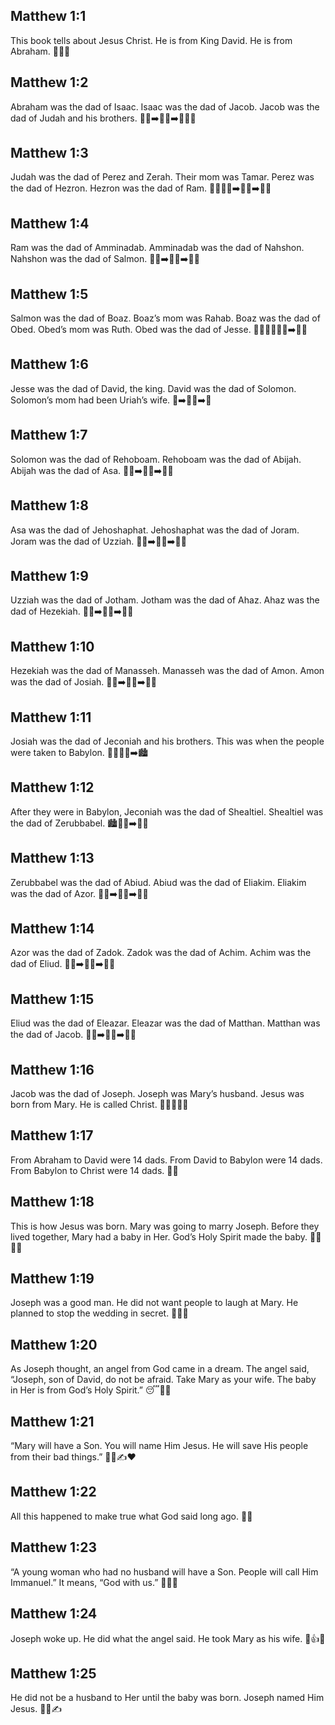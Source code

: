## Matthew 1:1
This book tells about Jesus Christ. He is from King David. He is from Abraham. 📖👑🌟
## Matthew 1:2
Abraham was the dad of Isaac. Isaac was the dad of Jacob. Jacob was the dad of Judah and his brothers. 👨‍👦➡️👨‍👦➡️👨‍👦👦
## Matthew 1:3
Judah was the dad of Perez and Zerah. Their mom was Tamar. Perez was the dad of Hezron. Hezron was the dad of Ram. 👨‍👦👦👩➡️👨‍👦➡️👨‍👦
## Matthew 1:4
Ram was the dad of Amminadab. Amminadab was the dad of Nahshon. Nahshon was the dad of Salmon. 👨‍👦➡️👨‍👦➡️👨‍👦
## Matthew 1:5
Salmon was the dad of Boaz. Boaz’s mom was Rahab. Boaz was the dad of Obed. Obed’s mom was Ruth. Obed was the dad of Jesse. 👨‍👦👩👨‍👦👩➡️👨‍👦
## Matthew 1:6
Jesse was the dad of David, the king. David was the dad of Solomon. Solomon’s mom had been Uriah’s wife. 👑➡️👨‍👦➡️👩
## Matthew 1:7
Solomon was the dad of Rehoboam. Rehoboam was the dad of Abijah. Abijah was the dad of Asa. 👨‍👦➡️👨‍👦➡️👨‍👦
## Matthew 1:8
Asa was the dad of Jehoshaphat. Jehoshaphat was the dad of Joram. Joram was the dad of Uzziah. 👨‍👦➡️👨‍👦➡️👨‍👦
## Matthew 1:9
Uzziah was the dad of Jotham. Jotham was the dad of Ahaz. Ahaz was the dad of Hezekiah. 👨‍👦➡️👨‍👦➡️👨‍👦
## Matthew 1:10
Hezekiah was the dad of Manasseh. Manasseh was the dad of Amon. Amon was the dad of Josiah. 👨‍👦➡️👨‍👦➡️👨‍👦
## Matthew 1:11
Josiah was the dad of Jeconiah and his brothers. This was when the people were taken to Babylon. 🧍‍♂️🧍‍♀️➡️🏙️
## Matthew 1:12
After they were in Babylon, Jeconiah was the dad of Shealtiel. Shealtiel was the dad of Zerubbabel. 🏙️👨‍👦➡️👨‍👦
## Matthew 1:13
Zerubbabel was the dad of Abiud. Abiud was the dad of Eliakim. Eliakim was the dad of Azor. 👨‍👦➡️👨‍👦➡️👨‍👦
## Matthew 1:14
Azor was the dad of Zadok. Zadok was the dad of Achim. Achim was the dad of Eliud. 👨‍👦➡️👨‍👦➡️👨‍👦
## Matthew 1:15
Eliud was the dad of Eleazar. Eleazar was the dad of Matthan. Matthan was the dad of Jacob. 👨‍👦➡️👨‍👦➡️👨‍👦
## Matthew 1:16
Jacob was the dad of Joseph. Joseph was Mary’s husband. Jesus was born from Mary. He is called Christ. 👨‍👦💍👶✨
## Matthew 1:17
From Abraham to David were 14 dads. From David to Babylon were 14 dads. From Babylon to Christ were 14 dads. 🔢📜
## Matthew 1:18
This is how Jesus was born. Mary was going to marry Joseph. Before they lived together, Mary had a baby in Her. God’s Holy Spirit made the baby. 👰🤵👶✨
## Matthew 1:19
Joseph was a good man. He did not want people to laugh at Mary. He planned to stop the wedding in secret. 🤔😟🤫
## Matthew 1:20
As Joseph thought, an angel from God came in a dream. The angel said, “Joseph, son of David, do not be afraid. Take Mary as your wife. The baby in Her is from God’s Holy Spirit.” 😴👼💬
## Matthew 1:21
“Mary will have a Son. You will name Him Jesus. He will save His people from their bad things.” 👶🧒✍️❤️
## Matthew 1:22
All this happened to make true what God said long ago. 📜✅
## Matthew 1:23
“A young woman who had no husband will have a Son. People will call Him Immanuel.” It means, “God with us.” 👶✨🙏
## Matthew 1:24
Joseph woke up. He did what the angel said. He took Mary as his wife. 🌅👍💍
## Matthew 1:25
He did not be a husband to Her until the baby was born. Joseph named Him Jesus. 👶🎉✍️
